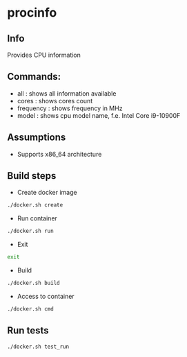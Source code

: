 # procinfo
## Info
Provides CPU information

## Commands:
* all : shows all information available
* cores : shows cores count
* frequency : shows frequency in MHz
* model : shows cpu model name, f.e. Intel Core i9-10900F

## Assumptions
* Supports x86_64 architecture

## Build steps
* Create docker image
``` bash
./docker.sh create
```
* Run container
``` bash
./docker.sh run
```
* Exit
``` bash
exit
```
* Build 
``` bash
./docker.sh build
```
* Access to container
``` bash
./docker.sh cmd
```

## Run tests
``` bash
./docker.sh test_run
```
